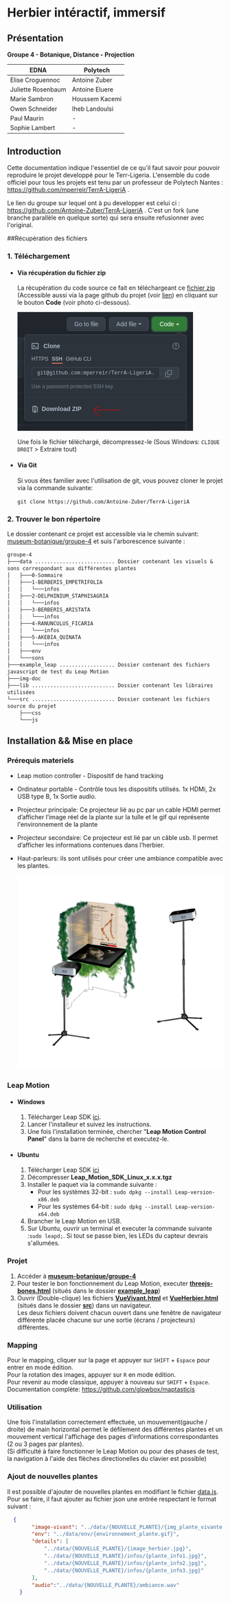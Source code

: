 # Herbier intéractif, immersif

## Présentation

**Groupe 4 - Botanique, Distance - Projection**

| **EDNA**           | **Polytech**   |
|--------------------|----------------|
| Elise Croguennoc   | Antoine Zuber  |
| Juliette Rosenbaum | Antoine Eluere |
| Marie Sambron      | Houssem Kacemi |
| Owen Schneider     | Iheb Landoulsi |
| Paul Maurin        | -              |
| Sophie Lambert     | -              |

## Introduction

Cette documentation indique l'essentiel de ce qu'il faut savoir pour pouvoir reproduire le projet developpé pour le
Terr-Ligeria. L'ensemble du code officiel pour tous les projets est tenu par un professeur de
Polytech Nantes : https://github.com/mperreir/TerrA-LigeriA .

Le lien du groupe sur lequel ont à pu developper est celui ci : https://github.com/Antoine-Zuber/TerrA-LigeriA . C'est
un fork (une branche parallèle en quelque sorte) qui sera ensuite refusionner avec l'original.

##Récupération des fichiers
### 1. Téléchargement
 * ####  Via récupération du fichier zip
    La récupération du code source ce fait en téléchargeant ce [fichier zip](https://github.com/Antoine-Zuber/TerrA-LigeriA/archive/refs/heads/main.zip) (Accessible aussi via la page github du projet (voir [lien](https://github.com/Antoine-Zuber/TerrA-LigeriA)) en cliquant sur le bouton **Code** (voir photo ci-dessous).

    ![gitimg](.img-doc/bouton-code.png)
   
    Une fois le fichier téléchargé, décompressez-le (Sous Windows: `CLIQUE DROIT` > Extraire tout)

* #### Via Git
    Si vous êtes familier avec l'utilisation de git, vous pouvez cloner le projet via la commande suivante:

    ```git clone https://github.com/Antoine-Zuber/TerrA-LigeriA```

### 2. Trouver le bon répertoire
Le dossier contenant ce projet est accessible via le chemin suivant:  [museum-botanique/groupe-4](.) et suis l'arborescence suivante :
```
groupe-4
├───data .......................... Dossier contenant les visuels & sons correspondant aux différentes plantes
│   ├───0-Sommaire
│   ├───1-BERBERIS_EMPETRIFOLIA     
│   │   └───infos
│   ├───2-DELPHINIUM_STAPHISAGRIA
│   │   └───infos
│   ├───3-BERBERIS_ARISTATA
│   │   └───infos
│   ├───4-RANUNCULUS_FICARIA
│   │   └───infos
│   ├───5-AKEBIA_QUINATA
│   │   └───infos
│   ├───env
│   └───sons
├───example_leap .................. Dossier contenant des fichiers javascript de test du Leap Motion
├───img-doc
├───lib ........................... Dossier contenant les libraires utilisées                    
└───src ........................... Dossier contenant les fichiers source du projet
    ├───css
    └───js
```
## Installation && Mise en place
### Prérequis materiels
 * Leap motion controller - Dispositif de hand tracking
 * Ordinateur portable - Contrôle tous les dispositifs utilisés. 1x HDMi, 2x USB type B, 1x Sortie audio.
 * Projecteur principale: Ce projecteur  lié au pc par un cable HDMI permet d’afficher l’image réel de la plante sur la tulle et le gif qui représente l'environnement de la plante
 * Projecteur secondaire: Ce projecteur est lié par un câble usb. Il permet d’afficher les informations contenues  dans l’herbier.
 * Haut-parleurs: ils sont utilisés pour créer une ambiance compatible avec les plantes.

    ![installation](.img-doc/instalation%20herbier%20plantes.png)
### Leap Motion
* #### Windows
    1. Télécharger Leap SDK [ici](https://developer-archive.leapmotion.com/downloads/external/v4-1-hand-tracking/windows?version=4.1.0).
    2. Lancer l'installeur et suivez les instructions.
    3. Une fois l'installation terminée, chercher "**Leap Motion Control Panel**" dans la barre de recherche et executez-le.
* #### Ubuntu
  1. Télécharger Leap SDK [ici](https://www2.leapmotion.com/v2-developer-beta-linux)
  2. Décompresser **Leap_Motion_SDK_Linux_x.x.x.tgz**
  3. Installer le paquet via la commande suivante :
     * Pour les systèmes 32-bit : ```sudo dpkg --install Leap-version-x86.deb```
     * Pour les systèmes 64-bit : ```sudo dpkg --install Leap-version-x64.deb```
  4. Brancher le Leap Motion en USB.
  5. Sur Ubuntu, ouvrir un terminal et executer la commande suivante :```sudo leapd;```. Si tout se passe bien, les LEDs du capteur devrais s'allumées.
  
### Projet

1. Accéder à **[museum-botanique/groupe-4](.)** 
2. Pour tester le bon fonctionnement du Leap Motion, executer **[threejs-bones.html](example_leap/EX2-threejs-bones.html)** (situés dans le dossier **[example_leap](example_leap)**)
3. Ouvrir (Double-clique) les fichiers **[VueVivant.html](src/VueVivant.html)** et **[VueHerbier.html](src/VueHerbier.html)** (situés dans le dossier **[src](src)**) dans un navigateur.\
    Les deux fichiers doivent chacun ouvert dans une fenêtre de navigateur différente placée chacune sur une sortie (écrans / projecteurs) différentes.

### Mapping
Pour le mapping, cliquer sur la page et appuyer sur `SHIFT` + `Espace` pour entrer en mode édition.  
Pour la rotation des images, appuyer sur `R` en mode édition.  
Pour revenir au mode classique, appuyer à nouveau sur `SHIFT` + `Espace`.  
Documentation complète: https://github.com/glowbox/maptasticjs

### Utilisation
Une fois l'installation correctement effectuée, un mouvement(gauche / droite) de main horizontal permet le défilement des différentes plantes et un mouvement vertical
l'affichage des pages d'informations correspondantes (2 ou 3 pages par plantes).\
(Si difficulté à faire fonctionner le Leap Motion ou pour des phases de test, la navigation à l'aide des flèches
directionelles du clavier est possible)

### Ajout de nouvelles plantes
Il est possible d'ajouter de nouvelles plantes en modifiant le fichier [data.js](src/js/data.js).\
Pour se faire, il faut ajouter au fichier json une entrée respectant le format suivant :
```json
  {
        "image-vivant": "../data/{NOUVELLE_PLANTE}/{img_plante_vivante.jpg}",
        "env": "../data/env/{environnement_plante.gif}",
        "details": [
            "../data/{NOUVELLE_PLANTE}/{image_herbier.jpg}",
            "../data/{NOUVELLE_PLANTE}/infos/{plante_info1.jpg}",
            "../data/{NOUVELLE_PLANTE}/infos/{plante_info2.jpg}",
            "../data/{NOUVELLE_PLANTE}/infos/{plante_info3.jpg}"
        ],
        "audio":"../data/{NOUVELLE_PLANTE}/ambiance.wav"
    }
```